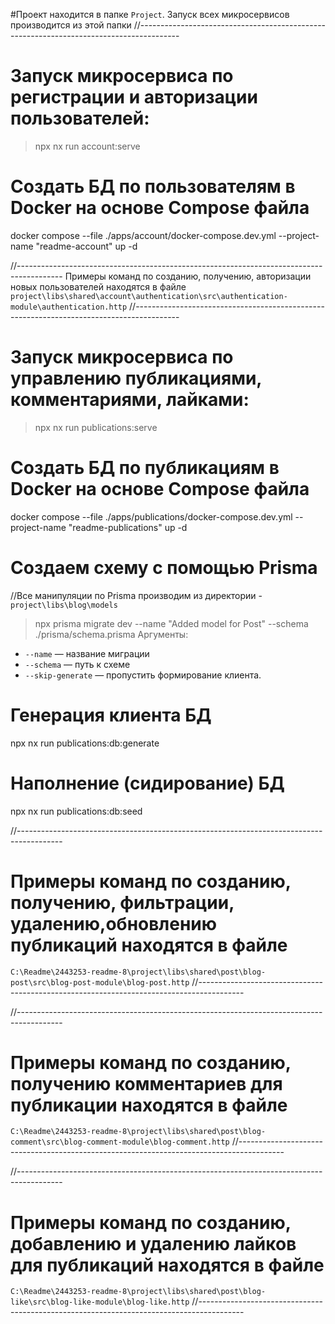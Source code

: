 #Проект находится в папке `Project`. Запуск всех микросервисов производится из этой папки
//----------------------------------------------------------------------------------------
# Запуск микросервиса по регистрации и авторизации пользователей: 
> npx nx run account:serve


# Создать БД по пользователям в Docker на основе Compose файла
docker compose --file ./apps/account/docker-compose.dev.yml --project-name "readme-account" up -d


//-----------------------------------------------------------------------------------------
Примеры команд по созданию, получению, авторизации новых пользователей находятся в файле
`project\libs\shared\account\authentication\src\authentication-module\authentication.http`
//-----------------------------------------------------------------------------------------



# Запуск микросервиса по управлению публикациями, комментариями, лайками: 
> npx nx run publications:serve

# Создать БД по публикациям в Docker на основе Compose файла
docker compose --file ./apps/publications/docker-compose.dev.yml --project-name "readme-publications" up -d

# Создаем схему с помощью Prisma
//Все манипуляции по Prisma производим из директории - `project\libs\blog\models`
>npx prisma migrate dev --name "Added model for Post" --schema ./prisma/schema.prisma
Аргументы:
* `--name` — название миграции
* `--schema` — путь к схеме
* `--skip-generate` — пропустить формирование клиента.

# Генерация клиента БД
npx nx run publications:db:generate
# Наполнение (сидирование) БД
npx nx run publications:db:seed

//-----------------------------------------------------------------------------------------
# Примеры команд по созданию, получению, фильтрации, удалению,обновлению публикаций находятся в файле
`C:\Readme\2443253-readme-8\project\libs\shared\post\blog-post\src\blog-post-module\blog-post.http`
//-----------------------------------------------------------------------------------------

//-----------------------------------------------------------------------------------------
# Примеры команд по созданию, получению комментариев для публикации находятся в файле
`C:\Readme\2443253-readme-8\project\libs\shared\post\blog-comment\src\blog-comment-module\blog-comment.http`
//-----------------------------------------------------------------------------------------

//-----------------------------------------------------------------------------------------
# Примеры команд по созданию, добавлению и удалению лайков для публикаций находятся в файле
`C:\Readme\2443253-readme-8\project\libs\shared\post\blog-like\src\blog-like-module\blog-like.http`
//-----------------------------------------------------------------------------------------
